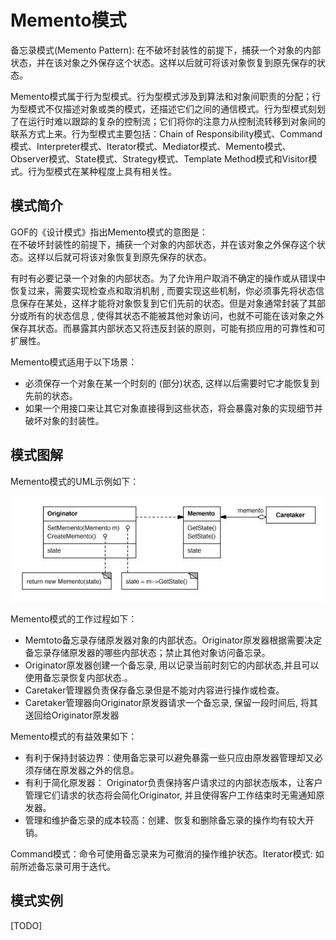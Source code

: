 # Memento模式

备忘录模式(Memento Pattern): 在不破坏封装性的前提下，捕获一个对象的内部状态，并在该对象之外保存这个状态。这样以后就可将该对象恢复到原先保存的状态。

Memento模式属于行为型模式。行为型模式涉及到算法和对象间职责的分配；行为型模式不仅描述对象或类的模式，还描述它们之间的通信模式。行为型模式刻划了在运行时难以跟踪的复杂的控制流；它们将你的注意力从控制流转移到对象间的联系方式上来。行为型模式主要包括：Chain of Responsibility模式、Command模式、Interpreter模式、Iterator模式、Mediator模式、Memento模式、Observer模式、State模式、Strategy模式、Template Method模式和Visitor模式。行为型模式在某种程度上具有相关性。

## 模式简介

GOF的《设计模式》指出Memento模式的意图是：  
在不破坏封装性的前提下，捕获一个对象的内部状态，并在该对象之外保存这个状态。这样以后就可将该对象恢复到原先保存的状态。

有时有必要记录一个对象的内部状态。为了允许用户取消不确定的操作或从错误中恢复过来，需要实现检查点和取消机制 , 而要实现这些机制，你必须事先将状态信息保存在某处，这样才能将对象恢复到它们先前的状态。但是对象通常封装了其部分或所有的状态信息 , 使得其状态不能被其他对象访问，也就不可能在该对象之外保存其状态。而暴露其内部状态又将违反封装的原则，可能有损应用的可靠性和可扩展性。

Memento模式适用于以下场景：

- 必须保存一个对象在某一个时刻的 (部分)状态, 这样以后需要时它才能恢复到先前的状态。
- 如果一个用接口来让其它对象直接得到这些状态，将会暴露对象的实现细节并破坏对象的封装性。

## 模式图解

Memento模式的UML示例如下：

![Memento模式示例](../images/behavioral_memento.jpg)

Memento模式的工作过程如下：

- Memtoto备忘录存储原发器对象的内部状态。Originator原发器根据需要决定备忘录存储原发器的哪些内部状态；禁止其他对象访问备忘录。
- Originator原发器创建一个备忘录, 用以记录当前时刻它的内部状态,并且可以使用备忘录恢复内部状态.。
- Caretaker管理器负责保存备忘录但是不能对内容进行操作或检查。
- Caretaker管理器向Originator原发器请求一个备忘录, 保留一段时间后, 将其送回给Originator原发器

Memento模式的有益效果如下：

- 有利于保持封装边界：使用备忘录可以避免暴露一些只应由原发器管理却又必须存储在原发器之外的信息。
- 有利于简化原发器： Originator负责保持客户请求过的内部状态版本，让客户管理它们请求的状态将会简化Originator, 并且使得客户工作结束时无需通知原发器。
- 管理和维护备忘录的成本较高：创建、恢复和删除备忘录的操作均有较大开销。

Command模式：命令可使用备忘录来为可撤消的操作维护状态。Iterator模式: 如前所述备忘录可用于迭代。

## 模式实例

[TODO]